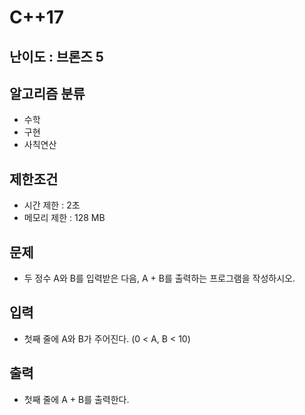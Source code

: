 # C++17

## 난이도 : 브론즈 5

## 알고리즘 분류
  - 수학
  - 구현
  - 사칙연산

## 제한조건
  - 시간 제한 : 2초
  - 메모리 제한 : 128 MB

## 문제
  - 두 정수 A와 B를 입력받은 다음, A + B를 출력하는 프로그램을 작성하시오.

## 입력
  - 첫째 줄에 A와 B가 주어진다. (0 < A, B < 10)

## 출력
  - 첫째 줄에 A + B를 출력한다.
